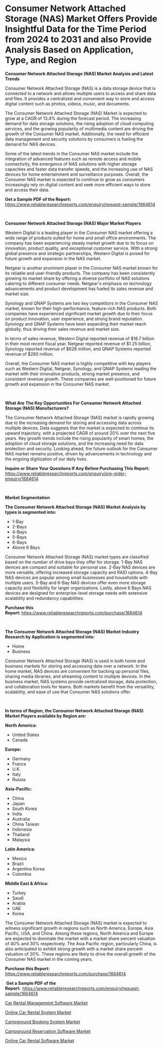 <p><h1>Consumer Network Attached Storage (NAS) Market Offers Provide Insightful Data for the Time Period from 2024 to 2031 and also Provide Analysis Based on Application, Type, and Region</h1></p><p><strong>Consumer Network Attached Storage (NAS) Market Analysis and Latest Trends</strong></p>
<p><p>Consumer Network Attached Storage (NAS) is a data storage device that is connected to a network and allows multiple users to access and share data and files. It provides a centralized and convenient way to store and access digital content such as photos, videos, music, and documents.</p><p>The Consumer Network Attached Storage (NAS) Market is expected to grow at a CAGR of 13.4% during the forecast period. The increasing demand for data storage solutions, the rising adoption of cloud computing services, and the growing popularity of multimedia content are driving the growth of the Consumer NAS market. Additionally, the need for efficient data management and security solutions by consumers is fueling the demand for NAS devices.</p><p>Some of the latest trends in the Consumer NAS market include the integration of advanced features such as remote access and mobile connectivity, the emergence of NAS solutions with higher storage capacities and faster data transfer speeds, and the increasing use of NAS devices for home entertainment and surveillance purposes. Overall, the Consumer NAS market is expected to continue to grow as consumers increasingly rely on digital content and seek more efficient ways to store and access their data.</p></p>
<p><strong>Get a Sample PDF of the Report:&nbsp;</strong> <a href="https://www.reliableresearchreports.com/enquiry/request-sample/1664614">https://www.reliableresearchreports.com/enquiry/request-sample/1664614</a></p>
<p>&nbsp;</p>
<p><strong>Consumer Network Attached Storage (NAS) Major Market Players</strong></p>
<p><p>Western Digital is a leading player in the Consumer NAS market offering a wide range of products suited for home and small office environments. The company has been experiencing steady market growth due to its focus on innovation, product quality, and exceptional customer service. With a strong global presence and strategic partnerships, Western Digital is poised for future growth and expansion in the NAS market.</p><p>Netgear is another prominent player in the Consumer NAS market known for its reliable and user-friendly products. The company has been consistently growing its market share by offering a diverse portfolio of NAS solutions catering to different consumer needs. Netgear's emphasis on technology advancements and product development has fueled its sales revenue and market size.</p><p>Synology and QNAP Systems are two key competitors in the Consumer NAS market, known for their high-performance, feature-rich NAS products. Both companies have experienced significant market growth due to their focus on product innovation, user experience, and strong brand reputation. Synology and QNAP Systems have been expanding their market reach globally, thus driving their sales revenue and market size.</p><p>In terms of sales revenue, Western Digital reported revenue of $16.7 billion in their most recent fiscal year. Netgear reported revenue of $1.25 billion, Synology reported revenue of $628 million, and QNAP Systems reported revenue of $280 million.</p><p>Overall, the Consumer NAS market is highly competitive with key players such as Western Digital, Netgear, Synology, and QNAP Systems leading the market with their innovative products, strong market presence, and consistent revenue growth. These companies are well-positioned for future growth and expansion in the Consumer NAS market.</p></p>
<p>&nbsp;</p>
<p><strong>What Are The Key Opportunities For Consumer Network Attached Storage (NAS) Manufacturers?</strong></p>
<p><p>The Consumer Network Attached Storage (NAS) market is rapidly growing due to the increasing demand for storing and accessing data across multiple devices. Data suggests that the market is expected to continue its upward trajectory, with a projected CAGR of around 20% over the next five years. Key growth trends include the rising popularity of smart homes, the adoption of cloud storage solutions, and the increasing need for data protection and security. Looking ahead, the future outlook for the Consumer NAS market remains positive, driven by advancements in technology and the ongoing digitization of our daily lives.</p></p>
<p><strong>Inquire or Share Your Questions If Any Before Purchasing This Report:</strong> <a href="https://www.reliableresearchreports.com/enquiry/pre-order-enquiry/1664614">https://www.reliableresearchreports.com/enquiry/pre-order-enquiry/1664614</a></p>
<p>&nbsp;</p>
<p><strong>Market Segmentation</strong></p>
<p><strong>The Consumer Network Attached Storage (NAS) Market Analysis by types is segmented into:</strong></p>
<p><ul><li>1-Bay</li><li>2-Bays</li><li>4-Bays</li><li>5-Bays</li><li>6-Bays</li><li>Above 6 Bays</li></ul></p>
<p><p>Consumer Network Attached Storage (NAS) market types are classified based on the number of drive bays they offer for storage. 1-Bay NAS devices are compact and suitable for personal use. 2-Bay NAS devices are more versatile, offering increased storage capacity and RAID options. 4-Bay NAS devices are popular among small businesses and households with multiple users. 5-Bay and 6-Bay NAS devices offer even more storage capacity and flexibility for larger organizations. Lastly, above 6 Bays NAS devices are designed for enterprise-level storage needs with extensive scalability and redundancy capabilities.</p></p>
<p><strong>Purchase this Report:&nbsp;</strong><a href="https://www.reliableresearchreports.com/purchase/1664614">https://www.reliableresearchreports.com/purchase/1664614</a></p>
<p>&nbsp;</p>
<p><strong>The Consumer Network Attached Storage (NAS) Market Industry Research by Application is segmented into:</strong></p>
<p><ul><li>Home</li><li>Business</li></ul></p>
<p><p>Consumer Network Attached Storage (NAS) is used in both home and business markets for storing and accessing data over a network. In the home market, NAS devices are convenient for backing up personal files, sharing media libraries, and streaming content to multiple devices. In the business market, NAS systems provide centralized storage, data protection, and collaboration tools for teams. Both markets benefit from the versatility, scalability, and ease of use that Consumer NAS solutions offer.</p></p>
<p>&nbsp;</p>
<p><strong>In terms of Region, the Consumer Network Attached Storage (NAS) Market Players available by Region are:</strong></p>
<p>
    <p> <strong> North America: </strong>
        <ul>
            <li>United States</li>
            <li>Canada</li>
        </ul>
        </p> 
    <p> <strong> Europe: </strong>
        <ul>
            <li>Germany</li>
            <li>France</li>
            <li>U.K.</li>
            <li>Italy</li>
            <li>Russia</li>
        </ul>
        </p> 
    <p> <strong> Asia-Pacific: </strong>
        <ul>
            <li>China</li>
            <li>Japan</li>
            <li>South Korea</li>
            <li>India</li>
            <li>Australia</li>
            <li>China Taiwan</li>
            <li>Indonesia</li>
            <li>Thailand</li>
            <li>Malaysia</li>
        </ul>
        </p> 
    <p> <strong> Latin America: </strong>
        <ul>
            <li>Mexico</li>
            <li>Brazil</li>
            <li>Argentina Korea</li>
            <li>Colombia</li>
        </ul>
        </p> 
    <p> <strong> Middle East & Africa: </strong>
        <ul>
            <li>Turkey</li>
            <li>Saudi</li>
            <li>Arabia</li>
            <li>UAE</li>
            <li>Korea</li>
        </ul>
    </p>
    </p>
<p><p>The Consumer Network Attached Storage (NAS) market is expected to witness significant growth in regions such as North America, Europe, Asia Pacific, USA, and China. Among these regions, North America and Europe are expected to dominate the market with a market share percent valuation of 40% and 30% respectively. The Asia Pacific region, particularly China, is also anticipated to exhibit strong growth with a market share percent valuation of 20%. These regions are likely to drive the overall growth of the Consumer NAS market in the coming years.</p></p>
<p><strong>Purchase this Report: </strong><a href="https://www.reliableresearchreports.com/purchase/1664614">https://www.reliableresearchreports.com/purchase/1664614</a></p>
<p>&nbsp;<strong>Get a Sample PDF of the Report:&nbsp;&nbsp;</strong><a href="https://www.reliableresearchreports.com/enquiry/request-sample/1664614">https://www.reliableresearchreports.com/enquiry/request-sample/1664614</a></p>
<p><strong></strong></p>
<p><p><a href="https://medium.com/@londonhilll/car-rental-management-software-market-size-reveals-the-best-marketing-channels-in-global-industry-59a0b55f2f7d">Car Rental Management Software Market</a></p><p><a href="https://medium.com/@londonhilll/online-car-rental-system-nbsp-market-focuses-on-market-share-size-and-projected-forecast-till-2031-7a74d82b216e">Online Car Rental System Market</a></p><p><a href="https://medium.com/p/eb8b3d670d7a/edit">Campground Booking System Market</a></p><p><a href="https://medium.com/p/2b7ba064623b/edit">Campground Reservation Software Market</a></p><p><a href="https://medium.com/@londonhilll/analyzing-online-car-rental-software-market-global-industry-perspective-and-forecast-2024-to-cd97ec01dfe8">Online Car Rental Software Market</a></p></p>